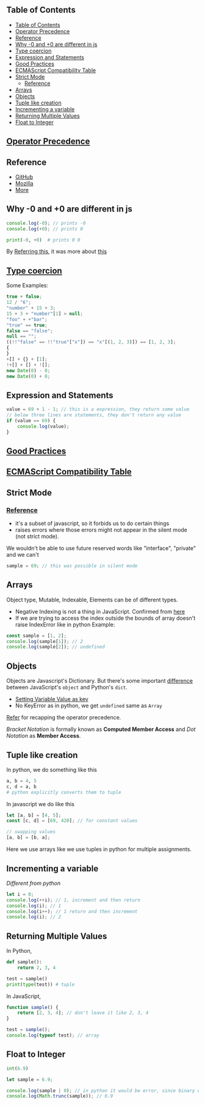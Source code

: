 ## Table of Contents

- [Table of Contents](#table-of-contents)
- [Operator Precedence](#operator-precedence)
- [Reference](#reference)
- [Why -0 and +0 are different in js](#why--0-and-0-are-different-in-js)
- [Type coercion](#type-coercion)
- [Expression and Statements](#expression-and-statements)
- [Good Practices](#good-practices)
- [ECMAScript Compatibility Table](#ecmascript-compatibility-table)
- [Strict Mode](#strict-mode)
	- [Reference](#reference-1)
- [Arrays](#arrays)
- [Objects](#objects)
- [Tuple like creation](#tuple-like-creation)
- [Incrementing a variable](#incrementing-a-variable)
- [Returning Multiple Values](#returning-multiple-values)
- [Float to Integer](#float-to-integer)

## [Operator Precedence](https://developer.mozilla.org/en-US/docs/Web/JavaScript/Reference/Operators/Operator_Precedence)

## Reference

-   [GitHub](https://github.com/jonasschmedtmann/complete-javascript-course)
-   [Mozilla](https://developer.mozilla.org/en-US/docs/Web/JavaScript/Guide/Introduction)
-   [More](https://developer.mozilla.org/en-US/docs/Web/JavaScript)

## Why -0 and +0 are different in js

```javascript
console.log(-0); // prints -0
console.log(+0); // prints 0
```

```python
print(-0, +0)  # prints 0 0
```

By [Referring this](https://stackoverflow.com/questions/7223717/differentiating-0-and-0), it was more about [this](https://softwareengineering.stackexchange.com/questions/280648/why-is-negative-zero-important)

## [Type coercion](https://www.freecodecamp.org/news/js-type-coercion-explained-27ba3d9a2839/)

Some Examples:

```javascript
true + false;
12 / "6";
"number" + 15 + 3;
15 + 3 + "number"[1] > null;
"foo" + +"bar";
"true" == true;
false == "false";
null == "";
((!!"false" == !!"true"["x"]) == "x"[(1, 2, 3)]) == [1, 2, 3];
{
}
+[] + {} + [1];
!+[] + [] + ![];
new Date(0) - 0;
new Date(0) + 0;
```

## Expression and Statements

```javascript
value = 69 + 1 - 1; // this is a expression, they return some value
// below three lines are statements, they don't return any value
if (value == 69) {
	console.log(value);
}
```

## [Good Practices](https://github.com/rwaldron/idiomatic.js)

## [ECMAScript Compatibility Table](https://kangax.github.io/compat-table/es6/)

## Strict Mode

### [Reference](https://developer.mozilla.org/en-US/docs/Web/JavaScript/Reference/Strict_mode)

-   it's a subset of javascript, so it forbids us to do certain things
-   raises errors where those errors might not appear in the silent mode (not strict mode).

We wouldn't be able to use future reserved words like "interface", "private"
and we can't

```javascript
sample = 69; // this was possible in silent mode
```

## Arrays

Object type, Mutable, Indexable, Elements can be of different types.

-   Negative Indexing is not a thing in JavaScript. Confirmed from [here](https://stackoverflow.com/questions/13618571/should-negative-indexes-in-javascript-arrays-contribute-to-array-length)
-   If we are trying to access the index outside the bounds of array doesn't raise IndexError like in python
    Example:

```javascript
const sample = [1, 2];
console.log(sample[1]); // 2
console.log(sample[2]); // undefined
```

## Objects

Objects are Javascript's Dictionary. But there's some important [difference](https://stackoverflow.com/questions/20987485/what-are-the-differences-between-python-dictionaries-vs-javascript-objects) between JavaScript's `object` and Python's `dict`.

-   [Setting Variable Value as key](https://stackoverflow.com/questions/11508463/javascript-set-object-key-by-variable)
-   No KeyError as in python, we get `undefined` same as `Array`

[Refer](https://developer.mozilla.org/en-US/docs/Web/JavaScript/Reference/Operators/Operator_Precedence#table) for recapping the operator precedence.

_Bracket Notation_ is formally known as **Computed Member Access** and _Dot Notation_ as **Member Access**.

## Tuple like creation

In python, we do something like this

```python
a, b = 4, 5
c, d = a, b
# python explicitly converts them to tuple
```

In javascript we do like this

```javascript
let [a, b] = [4, 5];
const [c, d] = [69, 420]; // for constant values

// swapping values
[a, b] = [b, a];
```

Here we use arrays like we use tuples in python for multiple assignments.

## Incrementing a variable

_Different from python_

```javascript
let i = 0;
console.log(++i); // 1, increment and then return
console.log(i); // 1
console.log(i++); // 1 return and then increment
console.log(i); // 2
```

## Returning Multiple Values

In Python,

```python
def sample():
	return 2, 3, 4

test = sample()
print(type(test)) # tuple
```

In JavaScript,

```javascript
function sample() {
	return [2, 3, 4]; // don't leave it like 2, 3, 4
}

test = sample();
console.log(typeof test); // array
```

## Float to Integer

```python
int(6.9)
```

```javascript
let sample = 6.9;

console.log(sample | 0); // in python it would be error, since binary operators needs only int not float
console.log(Math.trunc(sample)); // 6.9
```
